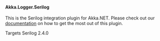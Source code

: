 #### Akka.Logger.Serilog ####

This is the Serilog integration plugin for Akka.NET. Please check out our [documentation](http://getakka.net/docs/Serilog) on how to get the most out of this plugin.

Targets Serilog 2.4.0

